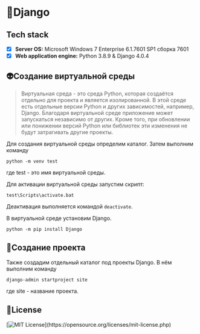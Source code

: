 # 💎Django
## Tech stack
- [x] **Server OS:** Microsoft Windows 7 Enterprise 6.1.7601 SP1 сборка 7601
- [x] **Web application engine:** Python 3.8.9 & Django 4.0.4

## 👽Создание виртуальной среды
> Виртуальная среда - это среда Python, которая создаётся отдельно для проекта и является изолированной. В этой среде есть отдельные версии Python и других зависимостей, например, Django. Благодаря виртуальной среде приложение может запускаться независимо от других. Кроме того, при обновлении или понижении версий Python или библиотек эти изменения не будут затрагивать другие проекты.

Для создания виртуальной среды определим каталог. Затем выполним команду
```
python -m venv test
```
где test - это имя виртуальной среды.

Для активации виртуальной среды запустим скрипт:
```
test\Scripts\activate.bat
```
Деактивация выполняется командой `deactivate`.

В виртуальной среде установим Django.
```
python -m pip install Django
```

## 🌊Создание проекта

Также создадим отдельный каталог под проекты Django. В нём выполним команду
```
django-admin startproject site
```
где site - название проекта.













## 🐀License
[![MIT License](https://img.shields.io/apm/l/atomic-design-ui.svg?)](https://opensource.org/licenses/mit-license.php)

